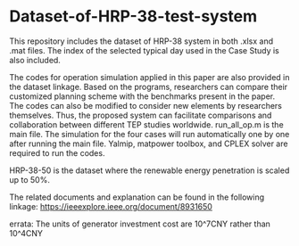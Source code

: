 # Dataset-of-HRP-38-test-system
This repository includes the dataset of HRP-38 system in both .xlsx and .mat files. The index of the selected typical day used in the Case Study is also included.

The codes for operation simulation applied in this paper are also provided in the dataset linkage. Based on the programs, researchers can compare their customized planning scheme with the benchmarks present in the paper. The codes can also be modified to consider new elements by researchers themselves. Thus, the proposed system can facilitate comparisons and collaboration between different TEP studies worldwide.
run_all_op.m is the main file. The simulation for the four cases will run automatically one by one after running the main file.
Yalmip, matpower toolbox, and CPLEX solver are required to run the codes.

HRP-38-50 is the dataset where the renewable energy penetration is scaled up to 50%. 

The related documents and explanation can be found in the following linkage:
https://ieeexplore.ieee.org/document/8931650

errata:
The units of generator investment cost are 10^7CNY rather than 10^4CNY
